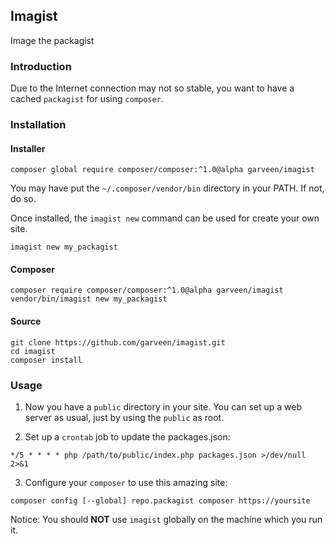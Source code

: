 ## Imagist

Image the packagist

### Introduction

Due to the Internet connection may not so stable, you want to have a cached `packagist` for using `composer`.

### Installation

#### Installer

```
composer global require composer/composer:^1.0@alpha garveen/imagist
```

You may have put the  `~/.composer/vendor/bin` directory in your PATH. If not, do so.

Once installed, the `imagist new` command can be used for create your own site.

```
imagist new my_packagist
```

#### Composer

```
composer require composer/composer:^1.0@alpha garveen/imagist
vendor/bin/imagist new my_packagist
```

#### Source

```
git clone https://github.com/garveen/imagist.git
cd imagist
composer install
```

### Usage

1. Now you have a `public` directory in your site. You can set up a web server as usual, just by using the `public` as root.

2. Set up a `crontab` job to update the packages.json:

```
*/5 * * * * php /path/to/public/index.php packages.json >/dev/null 2>&1
```

3. Configure your `composer` to use this amazing site:

```
composer config [--global] repo.packagist composer https://yoursite
```

Notice: You should **NOT** use `imagist` globally on the machine which you run it.
